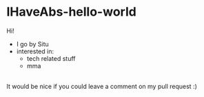 # IHaveAbs-hello-world
Hi!
- I go by Situ
- interested in:
  - tech related stuff
  - mma
<br/>
It would be nice if you could leave a comment on my pull request :)
